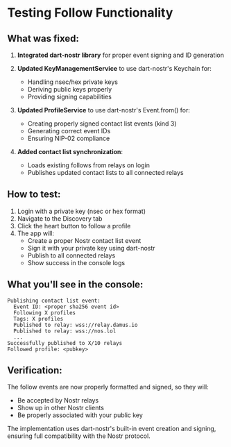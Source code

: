 # Testing Follow Functionality

## What was fixed:

1. **Integrated dart-nostr library** for proper event signing and ID generation
2. **Updated KeyManagementService** to use dart-nostr's Keychain for:
   - Handling nsec/hex private keys
   - Deriving public keys properly
   - Providing signing capabilities

3. **Updated ProfileService** to use dart-nostr's Event.from() for:
   - Creating properly signed contact list events (kind 3)
   - Generating correct event IDs
   - Ensuring NIP-02 compliance

4. **Added contact list synchronization**:
   - Loads existing follows from relays on login
   - Publishes updated contact lists to all connected relays

## How to test:

1. Login with a private key (nsec or hex format)
2. Navigate to the Discovery tab
3. Click the heart button to follow a profile
4. The app will:
   - Create a proper Nostr contact list event
   - Sign it with your private key using dart-nostr
   - Publish to all connected relays
   - Show success in the console logs

## What you'll see in the console:

```
Publishing contact list event:
  Event ID: <proper sha256 event id>
  Following X profiles
  Tags: X profiles
  Published to relay: wss://relay.damus.io
  Published to relay: wss://nos.lol
  ...
Successfully published to X/10 relays
Followed profile: <pubkey>
```

## Verification:

The follow events are now properly formatted and signed, so they will:
- Be accepted by Nostr relays
- Show up in other Nostr clients
- Be properly associated with your public key

The implementation uses dart-nostr's built-in event creation and signing, ensuring full compatibility with the Nostr protocol.